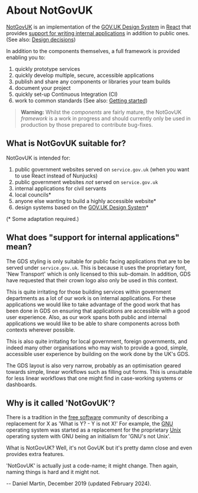 About NotGovUK
==============

[NotGovUK] is an implementation of the [GOV.UK Design System] in [React]
that provides [support for writing internal applications] in addition to
public ones. (See also: [Design decisions])

In addition to the components themselves, a full framework is provided
enabling you to:
1. quickly prototype services
2. quickly develop multiple, secure, accessible applications
3. publish and share any components or libraries your team builds
4. document your project
5. quickly set-up Continuous Integration (CI)
6. work to common standards
(See also: [Getting started])

> **Warning:** Whilst the _components_ are fairly mature, the NotGovUK
> _framework_ is a work in progress and should currently only be used in
> production by those prepared to contribute bug-fixes.


What is NotGovUK suitable for?
------------------------------

NotGovUK is intended for:
1. public government websites served on `service.gov.uk` (when you want
   to use React instead of Nunjucks)
2. public government websites _not_ served on `service.gov.uk`
3. internal applications for civil servants
4. local councils*
5. anyone else wanting to build a highly accessible website*
6. design systems based on the [GOV.UK Design System]*

(* Some adaptation required.)


What does "support for internal applications" mean?
---------------------------------------------------

The GDS styling is only suitable for public facing applications that
are to be served under `service.gov.uk`. This is because it uses the
proprietary font, 'New Transport' which is only licensed to this
sub-domain. In addition, GDS have requested that their crown logo also
only be used in this context.

This is quite irritating for those building services within government
departments as a lot of our work is on internal applications. For these
applications we would like to take advantage of the good work that has
been done in GDS on ensuring that applications are accessible with a
good user experience. Also, as our work spans both public and internal
applications we would like to be able to share components across both
contexts wherever possible.

This is also quite irritating for local government, foreign governments,
and indeed many other organisations who may wish to provide a good,
simple, accessible user experience by building on the work done by the
UK's GDS.

The GDS layout is also very narrow, probably as an optimisation geared
towards simple, linear workflows such as filling out forms. This is
unsuitable for less linear workflows that one might find in case-working
systems or dashboards.


Why is it called 'NotGovUK'?
----------------------------

There is a tradition in the [free software] community of describing a
replacement for X as 'What is Y? - Y is not X!' For example, the [GNU]
operating system was started as a replacement for the proprietary [Unix]
operating system with GNU being an initialism for 'GNU's not Unix'.

What is NotGovUK? Well, it's not GovUK but it's pretty damn close and
even provides extra features.

'NotGovUK' is actually just a code-name; it might change. Then again,
naming things is hard and it might not.


-- Daniel Martin, December 2019 (updated February 2024).


[NotGovUK]: https://not-gov.uk/
[GOV.UK Design System]: https://design-system.service.gov.uk/
[React]: https://reactjs.org/
[support for writing internal applications]: #what-does-support-for-internal-applications-mean
[Design decisions]: ./design-decisions
[Getting started]: ./get-started
[free software]: https://www.fsf.org/about/what-is-free-software
[GNU]: https://www.gnu.org/
[Unix]: https://en.wikipedia.org/wiki/Unix
